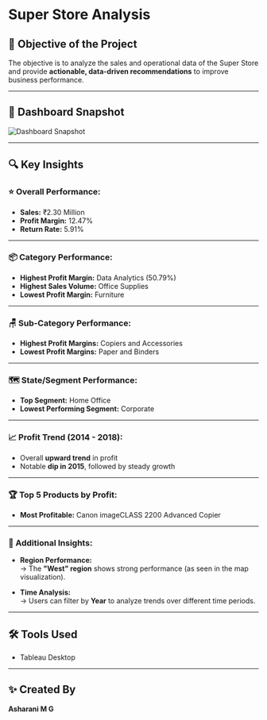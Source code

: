 # Super Store Analysis

## 🎯 Objective of the Project
The objective is to analyze the sales and operational data of the Super Store and provide **actionable, data-driven recommendations** to improve business performance.

---

## 📸 Dashboard Snapshot
![Dashboard Snapshot](../Images/Dashboard.png)

---

## 🔍 Key Insights

### ⭐ Overall Performance:
- **Sales:** ₹2.30 Million
- **Profit Margin:** 12.47%
- **Return Rate:** 5.91%

---

### 📦 Category Performance:
- **Highest Profit Margin:** Data Analytics (50.79%)
- **Highest Sales Volume:** Office Supplies
- **Lowest Profit Margin:** Furniture

---

### 🪑 Sub-Category Performance:
- **Highest Profit Margins:** Copiers and Accessories
- **Lowest Profit Margins:** Paper and Binders

---

### 🗺️ State/Segment Performance:
- **Top Segment:** Home Office
- **Lowest Performing Segment:** Corporate

---

### 📈 Profit Trend (2014 - 2018):
- Overall **upward trend** in profit
- Notable **dip in 2015**, followed by steady growth

---

### 🏆 Top 5 Products by Profit:
- **Most Profitable:** Canon imageCLASS 2200 Advanced Copier

---

### 📌 Additional Insights:
- **Region Performance:**  
→ The **"West" region** shows strong performance (as seen in the map visualization).
  
- **Time Analysis:**  
→ Users can filter by **Year** to analyze trends over different time periods.

---

## 🛠️ Tools Used
- Tableau Desktop  

---

## ✨ Created By
**Asharani M G**  
